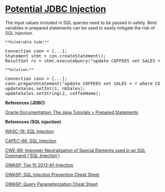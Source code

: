 # [Potential JDBC Injection](https://find-sec-bugs.github.io/bugs.htm#SQL_INJECTION_JDBC)

The input values included in SQL queries need to be passed in safely.
Bind variables in prepared statements can be used to easily mitigate the risk of SQL injection.

    **Vulnerable Code:**  

<pre>Connection conn = [...];
Statement stmt = con.createStatement();
ResultSet rs = stmt.executeQuery("update COFFEES set SALES = "+nbSales+" where COF_NAME = '"+coffeeName+"'");</pre>

    **Solution:**  

<pre>Connection conn = [...];
conn.prepareStatement("update COFFEES set SALES = ? where COF_NAME = ?");
updateSales.setInt(1, nbSales);
updateSales.setString(2, coffeeName);</pre>

**References (JDBC)**  

[Oracle Documentation: The Java Tutorials > Prepared Statements](https://docs.oracle.com/javase/tutorial/jdbc/basics/prepared.html)  

**References (SQL injection)**  

[WASC-19: SQL Injection](http://projects.webappsec.org/w/page/13246963/SQL%20Injection)  

[CAPEC-66: SQL Injection](https://capec.mitre.org/data/definitions/66.html)  

[CWE-89: Improper Neutralization of Special Elements used in an SQL Command ('SQL Injection')](https://cwe.mitre.org/data/definitions/89.html)  

[OWASP: Top 10 2013-A1-Injection](https://www.owasp.org/index.php/Top_10_2013-A1-Injection)  

[OWASP: SQL Injection Prevention Cheat Sheet](https://www.owasp.org/index.php/SQL_Injection_Prevention_Cheat_Sheet)  

[OWASP: Query Parameterization Cheat Sheet](https://www.owasp.org/index.php/Query_Parameterization_Cheat_Sheet)